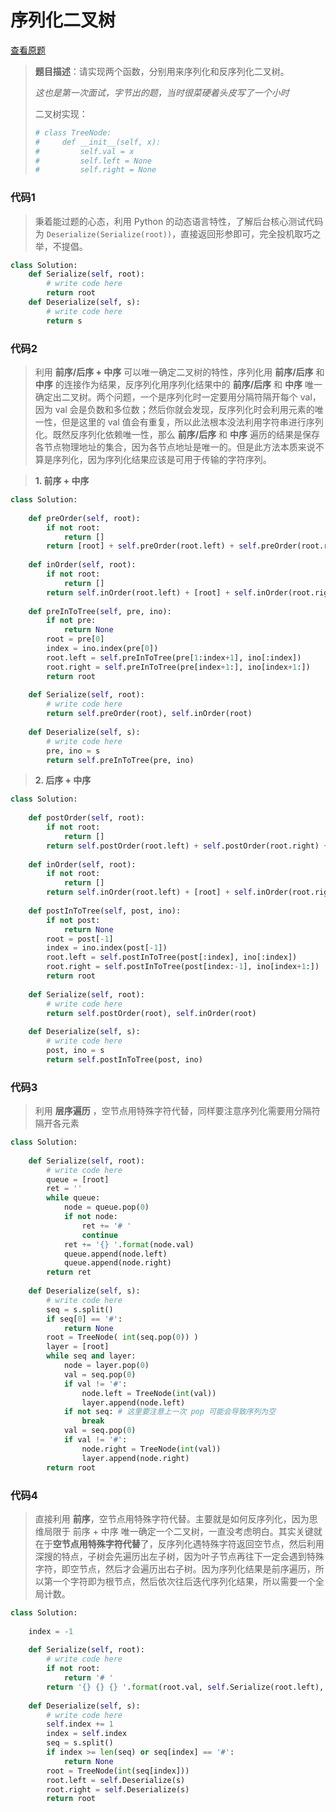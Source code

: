 # 序列化二叉树

[查看原题](https://www.nowcoder.com/practice/cf7e25aa97c04cc1a68c8f040e71fb84?tpId=13&tqId=11214&tPage=4&rp=4&ru=/ta/coding-interviews&qru=/ta/coding-interviews/question-ranking)

> **题目描述**：请实现两个函数，分别用来序列化和反序列化二叉树。
>
> *这也是第一次面试，字节出的题，当时很菜硬着头皮写了一个小时*
>
> 二叉树实现：
>
> ```Python
> # class TreeNode:
> #     def __init__(self, x):
> #         self.val = x
> #         self.left = None
> #         self.right = None
> ```

### 代码1

> 秉着能过题的心态，利用 Python 的动态语言特性，了解后台核心测试代码为 `Deserialize(Serialize(root))`，直接返回形参即可，完全投机取巧之举，不提倡。

```python
class Solution:
    def Serialize(self, root):
        # write code here
        return root
    def Deserialize(self, s):
        # write code here
        return s
```

### 代码2

> 利用 **前序/后序 + 中序** 可以唯一确定二叉树的特性，序列化用 **前序/后序** 和 **中序** 的连接作为结果，反序列化用序列化结果中的 **前序/后序** 和 **中序** 唯一确定出二叉树。两个问题，一个是序列化时一定要用分隔符隔开每个 val，因为 val 会是负数和多位数；然后你就会发现，反序列化时会利用元素的唯一性，但是这里的 val 值会有重复，所以此法根本没法利用字符串进行序列化。既然反序列化依赖唯一性，那么 **前序/后序** 和 **中序** 遍历的结果是保存各节点物理地址的集合，因为各节点地址是唯一的。但是此方法本质来说不算是序列化，因为序列化结果应该是可用于传输的字符序列。

> **1. 前序 + 中序**

```python
class Solution:
     
    def preOrder(self, root):
        if not root:
            return []
        return [root] + self.preOrder(root.left) + self.preOrder(root.right)
     
    def inOrder(self, root):
        if not root:
            return []
        return self.inOrder(root.left) + [root] + self.inOrder(root.right)
     
    def preInToTree(self, pre, ino):
        if not pre:
            return None
        root = pre[0]
        index = ino.index(pre[0])
        root.left = self.preInToTree(pre[1:index+1], ino[:index])
        root.right = self.preInToTree(pre[index+1:], ino[index+1:])
        return root
     
    def Serialize(self, root):
        # write code here
        return self.preOrder(root), self.inOrder(root)
     
    def Deserialize(self, s):
        # write code here
        pre, ino = s
        return self.preInToTree(pre, ino)
```

> **2. 后序 + 中序**

```python
class Solution:
     
    def postOrder(self, root):
        if not root:
            return []
        return self.postOrder(root.left) + self.postOrder(root.right) + [root]
     
    def inOrder(self, root):
        if not root:
            return []
        return self.inOrder(root.left) + [root] + self.inOrder(root.right)
     
    def postInToTree(self, post, ino):
        if not post:
            return None
        root = post[-1]
        index = ino.index(post[-1])
        root.left = self.postInToTree(post[:index], ino[:index])
        root.right = self.postInToTree(post[index:-1], ino[index+1:])
        return root
     
    def Serialize(self, root):
        # write code here
        return self.postOrder(root), self.inOrder(root)
     
    def Deserialize(self, s):
        # write code here
        post, ino = s
        return self.postInToTree(post, ino)
```

### 代码3

> 利用 **层序遍历** ，空节点用特殊字符代替，同样要注意序列化需要用分隔符隔开各元素

```python
class Solution:
     
    def Serialize(self, root):
        # write code here
        queue = [root]
        ret = ''
        while queue:
            node = queue.pop(0)
            if not node:
                ret += '# '
                continue
            ret += '{} '.format(node.val)
            queue.append(node.left)
            queue.append(node.right)
        return ret
     
    def Deserialize(self, s):
        # write code here
        seq = s.split()
        if seq[0] == '#':
            return None
        root = TreeNode( int(seq.pop(0)) )
        layer = [root]
        while seq and layer:
            node = layer.pop(0)
            val = seq.pop(0)
            if val != '#':
                node.left = TreeNode(int(val))
                layer.append(node.left)
            if not seq: # 这里要注意上一次 pop 可能会导致序列为空
                break
            val = seq.pop(0)
            if val != '#':
                node.right = TreeNode(int(val))
                layer.append(node.right)
        return root
```

### 代码4

> 直接利用 **前序**，空节点用特殊字符代替。主要就是如何反序列化，因为思维局限于 前序 + 中序 唯一确定一个二叉树，一直没考虑明白。其实关键就在于**空节点用特殊字符代替**了，反序列化遇特殊字符返回空节点，然后利用深搜的特点，子树会先遍历出左子树，因为叶子节点再往下一定会遇到特殊字符，即空节点，然后才会遍历出右子树。因为序列化结果是前序遍历，所以第一个字符即为根节点，然后依次往后迭代序列化结果，所以需要一个全局计数。

```python
class Solution:
     
    index = -1
     
    def Serialize(self, root):
        # write code here
        if not root:
            return '# '
        return '{} {} {} '.format(root.val, self.Serialize(root.left), self.Serialize(root.right))
     
    def Deserialize(self, s):
        # write code here
        self.index += 1
        index = self.index
        seq = s.split()
        if index >= len(seq) or seq[index] == '#':
            return None
        root = TreeNode(int(seq[index]))
        root.left = self.Deserialize(s)
        root.right = self.Deserialize(s)
        return root
```

